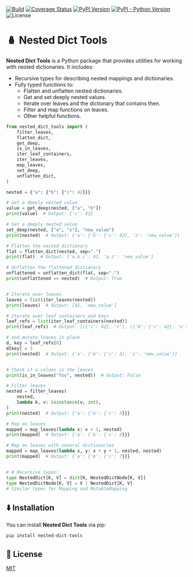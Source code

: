 [![Build][github-ci-image]][github-ci-link]
[![Coverage Status][codecov-image]][codecov-link]
[![PyPI Version][pypi-image]][pypi-link]
[![PyPI - Python Version][python-image]][pypi-link]
![License][license-image-mit]

# 🪆 Nested Dict Tools

**Nested Dict Tools** is a Python package that provides utilities for working with nested dictionaries. It includes:

- Recursive types for describing nested mappings and dictionaries.
- Fully typed functions to:
  - Flatten and unflatten nested dictionaries.
  - Get and set deeply nested values.
  - Iterate over leaves and the dictionary that contains then.
  - Filter and map functions on leaves.
  - Other helpful functions.

```python:dev/readme_snippets/formatted/features_demo.py
from nested_dict_tools import (
    filter_leaves,
    flatten_dict,
    get_deep,
    is_in_leaves,
    iter_leaf_containers,
    iter_leaves,
    map_leaves,
    set_deep,
    unflatten_dict,
)

nested = {"a": {"b": {"c": 42}}}

# Get a deeply nested value
value = get_deep(nested, ["a", "b"])
print(value)  # Output: {'c': 42}

# Set a deeply nested value
set_deep(nested, ["a", "z"], "new_value")
print(nested)  # Output: {'a': {'b': {'c': 42}, 'z': 'new_value'}}

# Flatten the nested dictionary
flat = flatten_dict(nested, sep=".")
print(flat)  # Output: {'a.b.c': 42, 'a.z': 'new_value'}

# Unflatten the flattened dictionary
unflattened = unflatten_dict(flat, sep=".")
print(unflattened == nested)  # Output: True


# Iterate over leaves
leaves = list(iter_leaves(nested))
print(leaves)  # Output: [42, 'new_value']

# Iterate over leaf containers and keys
leaf_refs = list(iter_leaf_containers(nested))
print(leaf_refs)  # Output: [({'c': 42}, 'c'), ({'b': {'c': 42}, 'z': 'new_value'}, 'z')]

# and mutate leaves in place
d, key = leaf_refs[0]
d[key] = 3
print(nested)  # Output: {'a': {'b': {'c': 3}, 'z': 'new_value'}}


# Check if a values is the leaves
print(is_in_leaves("foo", nested))  # Output: False

# Filter leaves
nested = filter_leaves(
    nested,
    lambda k, v: isinstance(v, int),
)
print(nested)  # Output: {'a': {'b': {'c': 3}}}

# Map on leaves
mapped = map_leaves(lambda x: x + 1, nested)
print(mapped)  # Output: {'a': {'b': {'c': 4}}}

# Map on leaves with several dictionaries
mapped = map_leaves(lambda x, y: x + y + 1, nested, nested)
print(mapped)  # Output: {'a': {'b': {'c': 7}}}


# # Recursive types:
type NestedDict[K, V] = dict[K, NestedDictNode[K, V]]
type NestedDictNode[K, V] = V | NestedDict[K, V]
# Similar types for Mapping and MutableMapping
```

## ⬇️ Installation

You can install **Nested Dict Tools** via pip:

```bash
pip install nested-dict-tools
```

## 🧾 License

[MIT](LICENSE)

<!-- Links -->
[github-ci-image]: https://github.com/kajiih/nested_dict_tools/actions/workflows/build.yml/badge.svg?branch=main
[github-ci-link]: https://github.com/kajiih/nested_dict_tools/actions?query=workflow%3Abuild+branch%3Amain

[codecov-image]: https://img.shields.io/codecov/c/github/kajiih/nested_dict_tools/main.svg?logo=codecov&logoColor=aaaaaa&labelColor=333333
[codecov-link]: https://codecov.io/github/kajiih/nested_dict_tools

[pypi-image]: https://img.shields.io/pypi/v/nested-dict-tools.svg?logo=pypi&logoColor=aaaaaa&labelColor=333333
[pypi-link]: https://pypi.python.org/pypi/nested-dict-tools

[python-image]: https://img.shields.io/pypi/pyversions/nested-dict-tools?logo=python&logoColor=aaaaaa&labelColor=333333
[license-image-mit]: https://img.shields.io/badge/license-MIT-blue.svg?labelColor=333333
